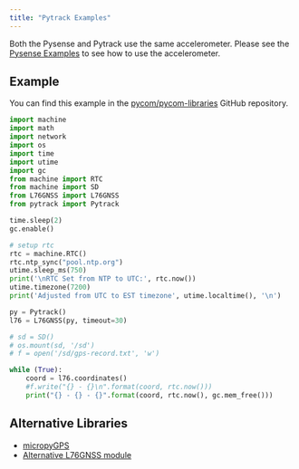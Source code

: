 ```yaml
---
title: "Pytrack Examples"
---
```


Both the Pysense and Pytrack use the same accelerometer. Please see the [Pysense Examples](pysense) to see how to use the accelerometer.

## Example

You can find this example in the [pycom/pycom-libraries](https://github.com/pycom/pycom-libraries) GitHub repository.

```python
import machine
import math
import network
import os
import time
import utime
import gc
from machine import RTC
from machine import SD
from L76GNSS import L76GNSS
from pytrack import Pytrack

time.sleep(2)
gc.enable()

# setup rtc
rtc = machine.RTC()
rtc.ntp_sync("pool.ntp.org")
utime.sleep_ms(750)
print('\nRTC Set from NTP to UTC:', rtc.now())
utime.timezone(7200)
print('Adjusted from UTC to EST timezone', utime.localtime(), '\n')

py = Pytrack()
l76 = L76GNSS(py, timeout=30)

# sd = SD()
# os.mount(sd, '/sd')
# f = open('/sd/gps-record.txt', 'w')

while (True):
    coord = l76.coordinates()
    #f.write("{} - {}\n".format(coord, rtc.now()))
    print("{} - {} - {}".format(coord, rtc.now(), gc.mem_free()))
```

## Alternative Libraries

* [micropyGPS](https://github.com/inmcm/micropyGPS)
* [Alternative L76GNSS module](https://github.com/andrethemac/L76GLNSV4/blob/master/L76GNSV4.py)

